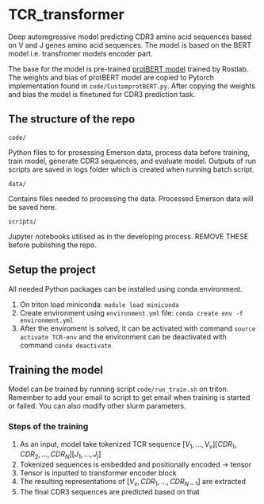 # TCR_transformer

<!--project can be found on the location ```/scratch/cs/csb/users/huttuna6/TCR_transformer```on triton. There you can also found more files like trained models.-->

Deep autoregressive model predicting CDR3 amino acid sequences based on V and J genes amino acid sequences.
The model is based on the BERT model i.e. transfromer models encoder part. 

The base for the model is pre-trained [protBERT model](https://huggingface.co/Rostlab/prot_bert_bfd) trained by Rostlab. The weights and bias of protBERT model are copied to Pytorch implementation found in ```code/CustomprotBERT.py```. After copying the weights and bias the model is finetuned for CDR3 prediction task. 

## The structure of the repo
```code/```
   
   Python files to for prosessing Emerson data, process data before training, train model, generate CDR3 sequences, and evaluate model. Outputs of run scripts are saved in logs folder which is created when running batch script.

```data/```

  Contains files needed to processing the data. Processed Emerson data will be saved here.

```scripts/```

  Jupyter notebooks utilised as in the developing process. REMOVE THESE before publishing the repo.

## Setup the project 

All needed Python packages can be installed using conda environment.

1. On triton load miniconda: ```module load miniconda```
2. Create environment using ```environment.yml``` file: ```conda create env -f environment.yml```
3. After the enviroment is solved, it can be activated with command ```source activate TCR-env``` and the environment can be deactivated with command ```conda deactivate```

## Training the model 

Model can be trained by running script ```code/run_train.sh``` on triton. Remember to add your email to script to get email when training is started or failed. You can also modify other slurm parameters. 

### Steps of the training 
1. As an input, model take tokenized TCR sequence $[V_1, ..., V_v] [CDR_1, CDR_2, ..., CDR_N] [J_1, ..., J_j]$ 
2. Tokenized sequences is embedded and positionally encoded $\rightarrow$ tensor
3. Tensor is inputted to transformer encoder block
4. The resulting representations of $[V_v, CDR_1, ..., CDR_{N-1}]$ are extracted
5. The final CDR3 sequences are predicted based on that


